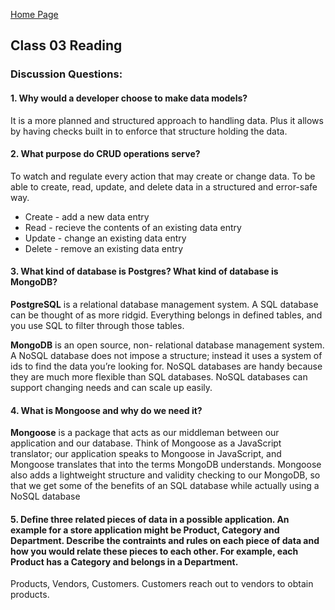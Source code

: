 [Home Page](https://sueduclos.github.io/reading-notes/)

## Class 03 Reading

### Discussion Questions:

#### 1. Why would a developer choose to make data models?
It is a more planned and structured approach to handling data. Plus it allows by having checks built in to enforce that structure holding the data. 

#### 2. What purpose do CRUD operations serve?
To watch and regulate every action that may create or change data. To be able to create, read, update, and delete data in a structured and error-safe way.
* Create - add a new data entry
* Read - recieve the contents of an existing data entry
* Update - change an existing data entry
* Delete - remove an existing data entry

#### 3. What kind of database is Postgres? What kind of database is MongoDB?
**PostgreSQL** is a relational database management system. A SQL database can be thought of as more ridgid. Everything belongs in defined tables, and you use SQL to filter through those tables.

**MongoDB** is an open source, non- relational database management system. A NoSQL database does not impose a structure; instead it uses a system of ids to find the data you’re looking for. NoSQL databases are handy because they are much more flexible than SQL databases. NoSQL databases can support changing needs and can scale up easily.

 
#### 4. What is Mongoose and why do we need it? 
**Mongoose** is a package that acts as our middleman between our application and our database. Think of Mongoose as a JavaScript translator; our application speaks to Mongoose in JavaScript, and Mongoose translates that into the terms MongoDB understands. Mongoose also adds a lightweight structure and validity checking to our MongoDB, so that we get some of the benefits of an SQL database while actually using a NoSQL database


#### 5. Define three related pieces of data in a possible application. An example for a store application might be Product, Category and Department. Describe the contraints and rules on each piece of data and how you would relate these pieces to each other. For example, each Product has a Category and belongs in a Department.
Products, Vendors, Customers. Customers reach out to vendors to obtain products. 

